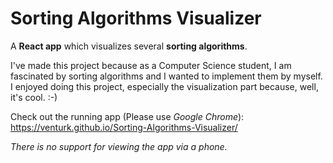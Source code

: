 # Sorting Algorithms Visualizer

A **React app** which visualizes several **sorting algorithms**.

I've made this project because as a Computer Science student, I am fascinated by sorting algorithms and I wanted to implement them by myself. I enjoyed doing this project, especially the visualization part because, well, it's cool. :-)

Check out the running app (Please use *Google Chrome*):
https://venturk.github.io/Sorting-Algorithms-Visualizer/

*There is no support for viewing the app via a phone.*
